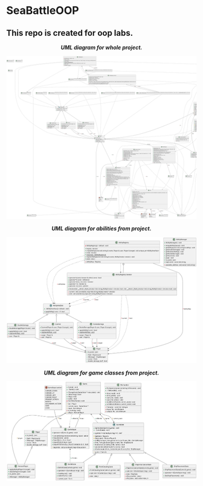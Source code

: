 # SeaBattleOOP
## This repo is created for oop labs.

<p align = "center"><b><i>
  UML diagram for whole project.
</i></b></p>
<p align="center" width="100%">
    <img src="https://github.com/Berletm/SeaBattleOOP/blob/main/diagrams/full-diagram.png?raw=true">
</p>

<p align = "center"><b><i>
  UML diagram for abilities from project.
</i></b></p>
<p align="center" width="100%">
    <img src="https://github.com/Berletm/SeaBattleOOP/blob/main/diagrams/abilties-diagram.png?raw=true">
</p>

<p align = "center"><b><i>
  UML diagram for game classes from project.
</i></b></p>
<p align="center" width="100%">
    <img src="https://github.com/Berletm/SeaBattleOOP/blob/main/diagrams/game-diagram.png?raw=true">
</p>
